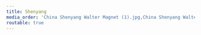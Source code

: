 ```yaml
---
title: Shenyang
media_order: 'China Shenyang Walter Magnet (1).jpg,China Shenyang Walter Magnet (2).jpg,China Shenyang Walter Magnet (3).jpg,China Shenyang Walter Magnet (4).jpg,China Shenyang Walter Magnet (5).jpg,China Shenyang Walter Magnet (6).jpg,China Shenyang Walter Magnet (7).jpg,China Shenyang Walter Magnet (8).jpg,China Shenyang Walter Magnet (9).jpg,China Shenyang Walter Magnet (10).jpg,China Shenyang Walter Magnet (11).jpg,China Shenyang Walter Magnet (12).jpg,China Shenyang Walter Magnet (13).jpg,China Shenyang Walter Magnet (14).jpg,China Shenyang Walter Magnet (15).jpg,China Shenyang Walter Magnet (16).jpg,China Shenyang Walter Magnet (17).jpg,China Shenyang Walter Magnet (18).jpg,China Shenyang Walter Magnet (20).jpg,China Shenyang Walter Magnet (21).jpg,China Shenyang Walter Magnet (22).jpg,China Shenyang Walter Magnet (24).jpg,China Shenyang Walter Magnet (25).jpg,China Shenyang Walter Magnet (26).jpg'
routable: true
---
```


